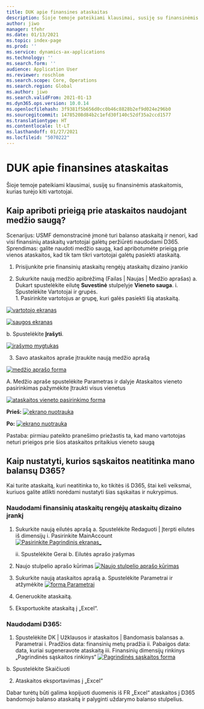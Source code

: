 ```yaml
---
title: DUK apie finansines ataskaitas
description: Šioje temoje pateikiami klausimai, susiję su finansinėmis ataskaitomis, kurias turėjo kiti vartotojai.
author: jiwo
manager: tfehr
ms.date: 01/13/2021
ms.topic: index-page
ms.prod: ''
ms.service: dynamics-ax-applications
ms.technology: ''
ms.search.form: ''
audience: Application User
ms.reviewer: roschlom
ms.search.scope: Core, Operations
ms.search.region: Global
ms.author: jiwo
ms.search.validFrom: 2021-01-13
ms.dyn365.ops.version: 10.0.14
ms.openlocfilehash: 3f9381f5b656d0cc0b46c8828b2ef9d024e296b0
ms.sourcegitcommit: 14785208d84b2c1efd30f140c52df35a2ccd1577
ms.translationtype: HT
ms.contentlocale: lt-LT
ms.lasthandoff: 01/27/2021
ms.locfileid: "5070222"
---
```

# <a name="financial-reporting-faq"></a>DUK apie finansines ataskaitas 

Šioje temoje pateikiami klausimai, susiję su finansinėmis ataskaitomis, kurias turėjo kiti vartotojai. 


## <a name="how-do-i-restrict-access-to-a-report-using-tree-security"></a>Kaip apriboti prieigą prie ataskaitos naudojant medžio saugą?

Scenarijus: USMF demonstracinė įmonė turi balanso ataskaitą ir nenori, kad visi finansinių ataskaitų vartotojai galėtų peržiūrėti naudodami D365. Sprendimas: galite naudoti medžio saugą, kad apribotumėte prieigą prie vienos ataskaitos, kad tik tam tikri vartotojai galėtų pasiekti ataskaitą. 

1.  Prisijunkite prie finansinių ataskaitų rengėjų ataskaitų dizaino įrankio

2.  Sukurkite naują medžio apibrėžimą (Failas | Naujas | Medžio aprašas) a.    Dukart spustelėkite eilutę **Suvestinė** stulpelyje **Vieneto sauga**.
  i.    Spustelėkite Vartotojai ir grupės.  
          1. Pasirinkite vartotojus ar grupę, kuri galės pasiekti šią ataskaitą. 
          
[![vartotojo ekranas](./media/FR-FAQ_users.png)](./media/FR-FAQ_users.png)

[![saugos ekranas](./media/FR-FAQ_security.jpg)](./media/FR-FAQ_security.jpg)

  b.    Spustelėkite **Įrašyti**.
  
[![įrašymo mygtukas](./media/FR-FAQ_save.png)](./media/FR-FAQ_save.png)

3.  Savo ataskaitos apraše įtraukite naują medžio aprašą

[![medžio aprašo forma](./media/FR-FAQ_tree-definition.jpg)](./media/FR-FAQ_tree-definition.jpg)

A.  Medžio apraše spustelėkite Parametras ir dalyje Ataskaitos vieneto pasirinkimas pažymėkite Įtraukti visus vienetus

[![ataskaitos vieneto pasirinkimo forma](./media/FR-FAQ_reporting-unit-selection.jpg)](./media/FR-FAQ_reporting-unit-selection.jpg)

**Prieš:** [![ekrano nuotrauka](./media/FR-FAQ_before.png)](./media/FR-FAQ_before.png)

**Po:** [![ekrano nuotrauka](./media/FR-FAQ_after.png)](./media/FR-FAQ_after.png)

Pastaba: pirmiau pateikto pranešimo priežastis ta, kad mano vartotojas neturi prieigos prie šios ataskaitos pritaikius vieneto saugą



## <a name="how-do-i-determine-which-accounts-do-not-matching-my-balances-in-d365"></a>Kaip nustatyti, kurios sąskaitos neatitinka mano balansų D365?

Kai turite ataskaitą, kuri neatitinka to, ko tikitės iš D365, štai keli veiksmai, kuriuos galite atlikti norėdami nustatyti šias sąskaitas ir nukrypimus. 

### <a name="in-financial-reporter-report-designer"></a>Naudodami finansinių ataskaitų rengėjų ataskaitų dizaino įrankį

1.  Sukurkite naują eilutės aprašą a.    Spustelėkite Redaguoti | Įterpti eilutes iš dimensijų i.  Pasirinkite MainAccount [![Pasirinkite Pagrindinis ekranas_](./media/FR-FAQ_selectmain_.png)](./media/FR-FAQ_selectmain_.png)
    
    ii. Spustelėkite Gerai b.    Eilutės aprašo įrašymas

2.  Naujo stulpelio aprašo kūrimas [![Naujo stulpelio aprašo kūrimas](./media/FR-FAQ_column.png)](./media/FR-FAQ_column.png)

3.  Sukurkite naują ataskaitos aprašą a.    Spustelėkite Parametrai ir atžymėkite [![formą Parametrai](./media/FR-FAQ_settings.png)](./media/FR-FAQ_settings.png)
   
4.  Generuokite ataskaitą. 

5.  Eksportuokite ataskaitą į „Excel“.

### <a name="in-d365"></a>Naudodami D365: 
1.  Spustelėkite DK | Užklausos ir ataskaitos | Bandomasis balansas a.    Parametrai i.  Pradžios data: finansinių metų pradžia ii. Pabaigos data: data, kuriai sugeneravote ataskaitą iii.    Finansinių dimensijų rinkinys „Pagrindinės sąskaitos rinkinys“ [![Pagrindinės sąskaitos forma](./media/FR-FAQ_mainacct.png)](./media/FR-FAQ_mainacct.png)
      
  b.    Spustelėkite Skaičiuoti

2.  Ataskaitos eksportavimas į „Excel“

Dabar turėtų būti galima kopijuoti duomenis iš FR „Excel“ ataskaitos į D365 bandomojo balanso ataskaitą ir palyginti uždarymo balanso stulpelius.
